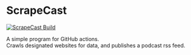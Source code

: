 # ScrapeCast

[![ScrapeCast Build](https://github.com/reformatus/scrapecast/actions/workflows/build.yml/badge.svg)](https://github.com/reformatus/scrapecast/actions/workflows/build.yml)

A simple program for GitHub actions.\
Crawls designated websites for data, and publishes a podcast rss feed.
